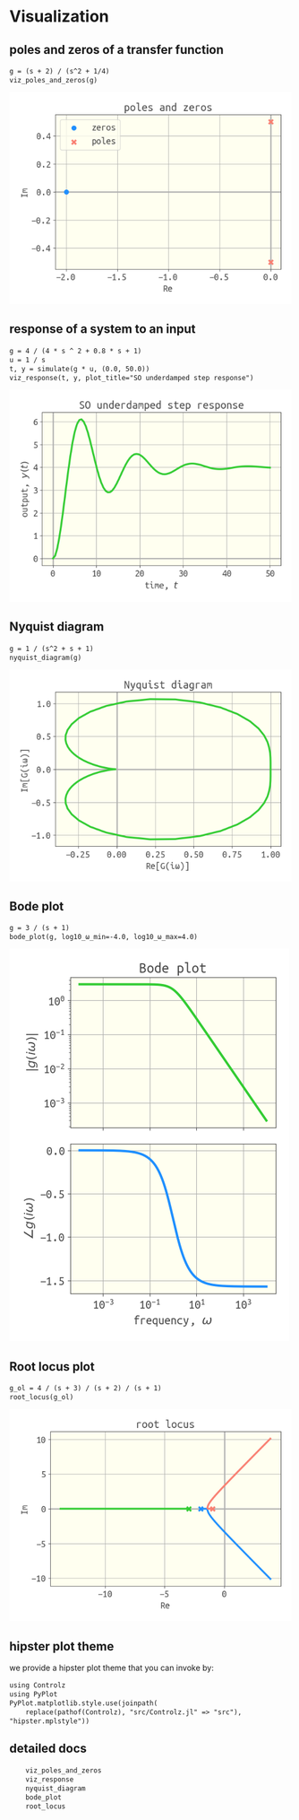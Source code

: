 # Visualization

## poles and zeros of a transfer function

```
g = (s + 2) / (s^2 + 1/4)
viz_poles_and_zeros(g)
```

![](example_poles_and_zeros.png)

## response of a system to an input

```
g = 4 / (4 * s ^ 2 + 0.8 * s + 1)
u = 1 / s
t, y = simulate(g * u, (0.0, 50.0))
viz_response(t, y, plot_title="SO underdamped step response")
```

![](example_response.png)

## Nyquist diagram

```
g = 1 / (s^2 + s + 1)
nyquist_diagram(g)
```

![](example_nyquist.png)

## Bode plot

```
g = 3 / (s + 1)
bode_plot(g, log10_ω_min=-4.0, log10_ω_max=4.0)
```

![](example_bode.png)

## Root locus plot

```
g_ol = 4 / (s + 3) / (s + 2) / (s + 1)
root_locus(g_ol)
```

![](example_root_locus.png)

## hipster plot theme

we provide a hipster plot theme that you can invoke by:

```
using Controlz
using PyPlot
PyPlot.matplotlib.style.use(joinpath(
    replace(pathof(Controlz), "src/Controlz.jl" => "src"), "hipster.mplstyle"))
```

## detailed docs

```@docs
    viz_poles_and_zeros
    viz_response
    nyquist_diagram
    bode_plot
    root_locus
```
